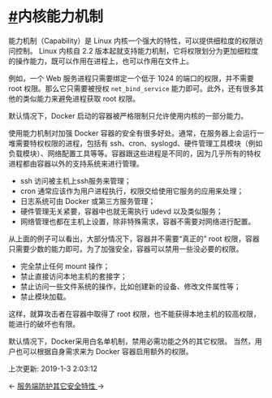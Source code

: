 # [#](https://funtl.com/zh/docs-docker/Docker-安全-内核能力机制.html#内核能力机制)内核能力机制

能力机制（Capability）是 Linux 内核一个强大的特性，可以提供细粒度的权限访问控制。 Linux 内核自 2.2 版本起就支持能力机制，它将权限划分为更加细粒度的操作能力，既可以作用在进程上，也可以作用在文件上。

例如，一个 Web 服务进程只需要绑定一个低于 1024 的端口的权限，并不需要 root 权限。那么它只需要被授权 `net_bind_service` 能力即可。此外，还有很多其他的类似能力来避免进程获取 root 权限。

默认情况下，Docker 启动的容器被严格限制只允许使用内核的一部分能力。

使用能力机制对加强 Docker 容器的安全有很多好处。通常，在服务器上会运行一堆需要特权权限的进程，包括有 ssh、cron、syslogd、硬件管理工具模块（例如负载模块）、网络配置工具等等。容器跟这些进程是不同的，因为几乎所有的特权进程都由容器以外的支持系统来进行管理。

- ssh 访问被主机上ssh服务来管理；
- cron 通常应该作为用户进程执行，权限交给使用它服务的应用来处理；
- 日志系统可由 Docker 或第三方服务管理；
- 硬件管理无关紧要，容器中也就无需执行 udevd 以及类似服务；
- 网络管理也都在主机上设置，除非特殊需求，容器不需要对网络进行配置。

从上面的例子可以看出，大部分情况下，容器并不需要“真正的” root 权限，容器只需要少数的能力即可。为了加强安全，容器可以禁用一些没必要的权限。

- 完全禁止任何 mount 操作；
- 禁止直接访问本地主机的套接字；
- 禁止访问一些文件系统的操作，比如创建新的设备、修改文件属性等；
- 禁止模块加载。

这样，就算攻击者在容器中取得了 root 权限，也不能获得本地主机的较高权限，能进行的破坏也有限。

默认情况下，Docker采用白名单机制，禁用必需功能之外的其它权限。 当然，用户也可以根据自身需求来为 Docker 容器启用额外的权限。

上次更新: 2019-1-3 2:03:12

← [服务端防护](https://funtl.com/zh/docs-docker/Docker-安全-服务端防护.html)[其它安全特性 ](https://funtl.com/zh/docs-docker/Docker-安全-其它安全特性.html)→